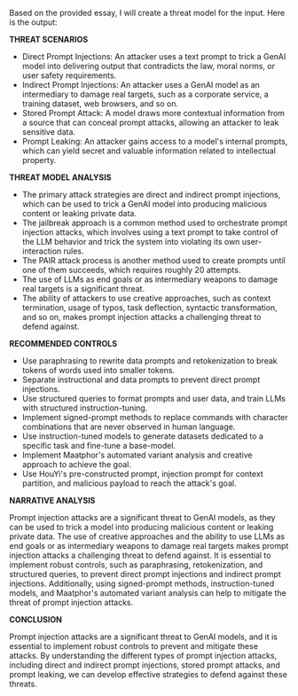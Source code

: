 Based on the provided essay, I will create a threat model for the input. Here is the output:

**THREAT SCENARIOS**

* Direct Prompt Injections: An attacker uses a text prompt to trick a GenAI model into delivering output that contradicts the law, moral norms, or user safety requirements.
* Indirect Prompt Injections: An attacker uses a GenAI model as an intermediary to damage real targets, such as a corporate service, a training dataset, web browsers, and so on.
* Stored Prompt Attack: A model draws more contextual information from a source that can conceal prompt attacks, allowing an attacker to leak sensitive data.
* Prompt Leaking: An attacker gains access to a model's internal prompts, which can yield secret and valuable information related to intellectual property.

**THREAT MODEL ANALYSIS**

* The primary attack strategies are direct and indirect prompt injections, which can be used to trick a GenAI model into producing malicious content or leaking private data.
* The jailbreak approach is a common method used to orchestrate prompt injection attacks, which involves using a text prompt to take control of the LLM behavior and trick the system into violating its own user-interaction rules.
* The PAIR attack process is another method used to create prompts until one of them succeeds, which requires roughly 20 attempts.
* The use of LLMs as end goals or as intermediary weapons to damage real targets is a significant threat.
* The ability of attackers to use creative approaches, such as context termination, usage of typos, task deflection, syntactic transformation, and so on, makes prompt injection attacks a challenging threat to defend against.

**RECOMMENDED CONTROLS**

* Use paraphrasing to rewrite data prompts and retokenization to break tokens of words used into smaller tokens.
* Separate instructional and data prompts to prevent direct prompt injections.
* Use structured queries to format prompts and user data, and train LLMs with structured instruction-tuning.
* Implement signed-prompt methods to replace commands with character combinations that are never observed in human language.
* Use instruction-tuned models to generate datasets dedicated to a specific task and fine-tune a base-model.
* Implement Maatphor's automated variant analysis and creative approach to achieve the goal.
* Use HouYi's pre-constructed prompt, injection prompt for context partition, and malicious payload to reach the attack's goal.

**NARRATIVE ANALYSIS**

Prompt injection attacks are a significant threat to GenAI models, as they can be used to trick a model into producing malicious content or leaking private data. The use of creative approaches and the ability to use LLMs as end goals or as intermediary weapons to damage real targets makes prompt injection attacks a challenging threat to defend against. It is essential to implement robust controls, such as paraphrasing, retokenization, and structured queries, to prevent direct prompt injections and indirect prompt injections. Additionally, using signed-prompt methods, instruction-tuned models, and Maatphor's automated variant analysis can help to mitigate the threat of prompt injection attacks.

**CONCLUSION**

Prompt injection attacks are a significant threat to GenAI models, and it is essential to implement robust controls to prevent and mitigate these attacks. By understanding the different types of prompt injection attacks, including direct and indirect prompt injections, stored prompt attacks, and prompt leaking, we can develop effective strategies to defend against these threats.
